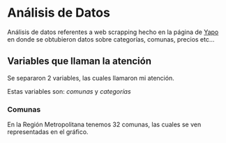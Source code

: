# Análisis de Datos 

Análisis de datos referentes a web scrapping hecho en la página de [Yapo](https://www.yapo.cl/region_metropolitana?ca=15_s&o=) en donde se obtubieron datos sobre categorías, comunas, precios etc...

## Variables que llaman la atención

Se separaron 2 variables, las cuales llamaron mi atención.

Estas variables son: *comunas* y *categorías* 

### Comunas 

En la Región Metropolitana tenemos 32 comunas, las cuales se ven representadas en el gráfico. 


